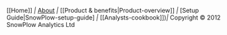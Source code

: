 [[Home]] *|* [About](SnowPlow-overview) *|* [[Product & benefits|Product-overview]] *|* [Setup Guide|SnowPlow-setup-guide] *|* [[Analysts-cookbook]])*|* Copyright &copy; 2012 SnowPlow Analytics Ltd